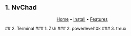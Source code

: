 # 

## 1. NvChad
<div align="center">
	<a href="https://nvchad.com/">Home</a>
  <span> • </span>
    	<a href="https://nvchad.com/docs/quickstart/install">Install</a>
  <span> • </span>
        <a href="https://nvchad.com/docs/features">Features</a>
  <p></p>
</div> 
## 2. Terminal
### 1. Zsh
### 2. powerlevel10k
### 3. tmux
